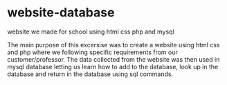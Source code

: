 # website-database
website we made for school using html css php and mysql

The main purpose of this excersise was to  create a website using html css and php where we
following specific requirements from our customer/professor. The data collected from the website was then used in mysql database
letting us learn how to add to the database, look up in the database and return in the database using sql commands.
